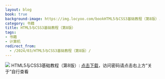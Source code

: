 ```yaml
---
layout: blog
book: true
background-image: https://img.locyoo.com/bookHTML5与CSS3基础教程（第8版）.jpg
category: 书籍
title: HTML5与CSS3基础教程（第8版）
tags:
- 书籍
- 计算机
redirect_from:
  - /2024/03/HTML5与CSS3基础教程（第8版）/
---
```

![](https://img.locyoo.com/bookHTML5与CSS3基础教程（第8版）.jpg)
HTML5与CSS3基础教程（第8版）: <a name = "ref1" href="https://url18.ctfile.com/f/50983618-1051397107-0422b4?p=3619">点击下载</a>，访问密码请点击右上方“关于”自行查看